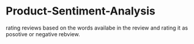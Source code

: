 # Product-Sentiment-Analysis
rating reviews based on the words availabe in the review and rating it as posotive or negative rebview.
